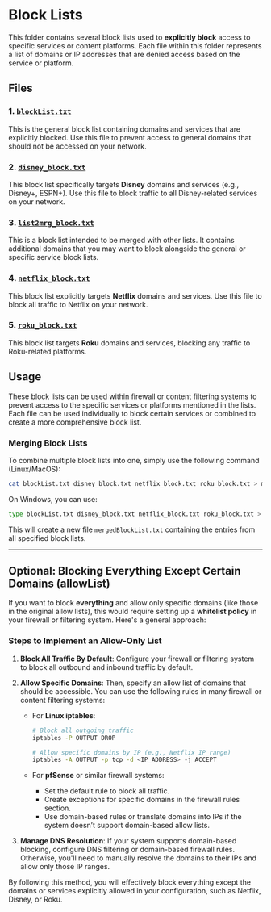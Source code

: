 # Block Lists

This folder contains several block lists used to **explicitly block** access to specific services or content platforms. Each file within this folder represents a list of domains or IP addresses that are denied access based on the service or platform.

## Files

### 1. [`blockList.txt`](https://github.com/CosmicIndustries/block/blob/main/blockList.txt)
This is the general block list containing domains and services that are explicitly blocked. Use this file to prevent access to general domains that should not be accessed on your network.

### 2. [`disney_block.txt`](https://github.com/CosmicIndustries/block/blob/main/disney_block.txt)
This block list specifically targets **Disney** domains and services (e.g., Disney+, ESPN+). Use this file to block traffic to all Disney-related services on your network.

### 3. [`list2mrg_block.txt`](https://github.com/CosmicIndustries/block/blob/main/list2mrg_block.txt)
This is a block list intended to be merged with other lists. It contains additional domains that you may want to block alongside the general or specific service block lists.

### 4. [`netflix_block.txt`](https://github.com/CosmicIndustries/block/blob/main/netflix_block.txt)
This block list explicitly targets **Netflix** domains and services. Use this file to block all traffic to Netflix on your network.

### 5. [`roku_block.txt`](https://github.com/CosmicIndustries/block/blob/main/roku_block.txt)
This block list targets **Roku** domains and services, blocking any traffic to Roku-related platforms.

## Usage
These block lists can be used within firewall or content filtering systems to prevent access to the specific services or platforms mentioned in the lists. Each file can be used individually to block certain services or combined to create a more comprehensive block list.

### Merging Block Lists
To combine multiple block lists into one, simply use the following command (Linux/MacOS):

```bash
cat blockList.txt disney_block.txt netflix_block.txt roku_block.txt > mergedBlockList.txt
```

On Windows, you can use:

```bash
type blockList.txt disney_block.txt netflix_block.txt roku_block.txt > mergedBlockList.txt
```

This will create a new file `mergedBlockList.txt` containing the entries from all specified block lists.

---

## Optional: Blocking Everything Except Certain Domains (allowList)

If you want to block **everything** and allow only specific domains (like those in the original allow lists), this would require setting up a **whitelist policy** in your firewall or filtering system. Here's a general approach:

### Steps to Implement an Allow-Only List

1. **Block All Traffic By Default**:
   Configure your firewall or filtering system to block all outbound and inbound traffic by default.

2. **Allow Specific Domains**:
   Then, specify an allow list of domains that should be accessible. You can use the following rules in many firewall or content filtering systems:

   - For **Linux iptables**:
     ```bash
     # Block all outgoing traffic
     iptables -P OUTPUT DROP

     # Allow specific domains by IP (e.g., Netflix IP range)
     iptables -A OUTPUT -p tcp -d <IP_ADDRESS> -j ACCEPT
     ```

   - For **pfSense** or similar firewall systems:
     - Set the default rule to block all traffic.
     - Create exceptions for specific domains in the firewall rules section.
     - Use domain-based rules or translate domains into IPs if the system doesn’t support domain-based allow lists.

3. **Manage DNS Resolution**:
   If your system supports domain-based blocking, configure DNS filtering or domain-based firewall rules. Otherwise, you'll need to manually resolve the domains to their IPs and allow only those IP ranges.

By following this method, you will effectively block everything except the domains or services explicitly allowed in your configuration, such as Netflix, Disney, or Roku.
